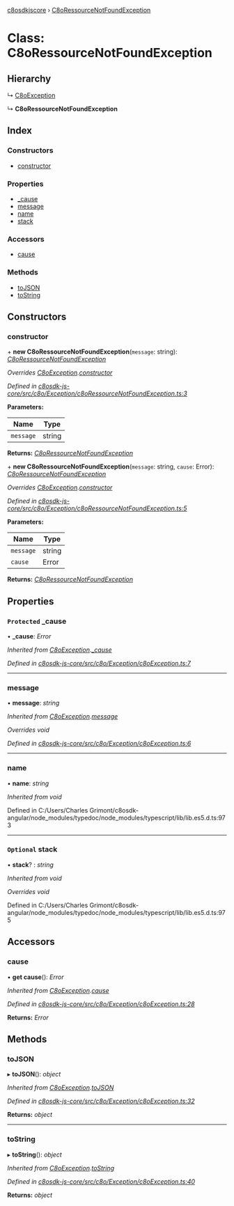 [c8osdkjscore](../README.md) › [C8oRessourceNotFoundException](c8oressourcenotfoundexception.md)

# Class: C8oRessourceNotFoundException

## Hierarchy

  ↳ [C8oException](c8oexception.md)

  ↳ **C8oRessourceNotFoundException**

## Index

### Constructors

* [constructor](c8oressourcenotfoundexception.md#constructor)

### Properties

* [_cause](c8oressourcenotfoundexception.md#protected-_cause)
* [message](c8oressourcenotfoundexception.md#message)
* [name](c8oressourcenotfoundexception.md#name)
* [stack](c8oressourcenotfoundexception.md#optional-stack)

### Accessors

* [cause](c8oressourcenotfoundexception.md#cause)

### Methods

* [toJSON](c8oressourcenotfoundexception.md#tojson)
* [toString](c8oressourcenotfoundexception.md#tostring)

## Constructors

###  constructor

\+ **new C8oRessourceNotFoundException**(`message`: string): *[C8oRessourceNotFoundException](c8oressourcenotfoundexception.md)*

*Overrides [C8oException](c8oexception.md).[constructor](c8oexception.md#constructor)*

*Defined in [c8osdk-js-core/src/c8o/Exception/c8oRessourceNotFoundException.ts:3](https://github.com/convertigo/c8osdk-angular/blob/2ff29f3/src/c8o/Exception/c8oRessourceNotFoundException.ts#L3)*

**Parameters:**

Name | Type |
------ | ------ |
`message` | string |

**Returns:** *[C8oRessourceNotFoundException](c8oressourcenotfoundexception.md)*

\+ **new C8oRessourceNotFoundException**(`message`: string, `cause`: Error): *[C8oRessourceNotFoundException](c8oressourcenotfoundexception.md)*

*Overrides [C8oException](c8oexception.md).[constructor](c8oexception.md#constructor)*

*Defined in [c8osdk-js-core/src/c8o/Exception/c8oRessourceNotFoundException.ts:5](https://github.com/convertigo/c8osdk-angular/blob/2ff29f3/src/c8o/Exception/c8oRessourceNotFoundException.ts#L5)*

**Parameters:**

Name | Type |
------ | ------ |
`message` | string |
`cause` | Error |

**Returns:** *[C8oRessourceNotFoundException](c8oressourcenotfoundexception.md)*

## Properties

### `Protected` _cause

• **_cause**: *Error*

*Inherited from [C8oException](c8oexception.md).[_cause](c8oexception.md#protected-_cause)*

*Defined in [c8osdk-js-core/src/c8o/Exception/c8oException.ts:7](https://github.com/convertigo/c8osdk-angular/blob/2ff29f3/src/c8o/Exception/c8oException.ts#L7)*

___

###  message

• **message**: *string*

*Inherited from [C8oException](c8oexception.md).[message](c8oexception.md#message)*

*Overrides void*

*Defined in [c8osdk-js-core/src/c8o/Exception/c8oException.ts:6](https://github.com/convertigo/c8osdk-angular/blob/2ff29f3/src/c8o/Exception/c8oException.ts#L6)*

___

###  name

• **name**: *string*

*Inherited from void*

Defined in C:/Users/Charles Grimont/c8osdk-angular/node_modules/typedoc/node_modules/typescript/lib/lib.es5.d.ts:973

___

### `Optional` stack

• **stack**? : *string*

*Inherited from void*

*Overrides void*

Defined in C:/Users/Charles Grimont/c8osdk-angular/node_modules/typedoc/node_modules/typescript/lib/lib.es5.d.ts:975

## Accessors

###  cause

• **get cause**(): *Error*

*Inherited from [C8oException](c8oexception.md).[cause](c8oexception.md#cause)*

*Defined in [c8osdk-js-core/src/c8o/Exception/c8oException.ts:28](https://github.com/convertigo/c8osdk-angular/blob/2ff29f3/src/c8o/Exception/c8oException.ts#L28)*

**Returns:** *Error*

## Methods

###  toJSON

▸ **toJSON**(): *object*

*Inherited from [C8oException](c8oexception.md).[toJSON](c8oexception.md#tojson)*

*Defined in [c8osdk-js-core/src/c8o/Exception/c8oException.ts:32](https://github.com/convertigo/c8osdk-angular/blob/2ff29f3/src/c8o/Exception/c8oException.ts#L32)*

**Returns:** *object*

___

###  toString

▸ **toString**(): *object*

*Inherited from [C8oException](c8oexception.md).[toString](c8oexception.md#tostring)*

*Defined in [c8osdk-js-core/src/c8o/Exception/c8oException.ts:40](https://github.com/convertigo/c8osdk-angular/blob/2ff29f3/src/c8o/Exception/c8oException.ts#L40)*

**Returns:** *object*
